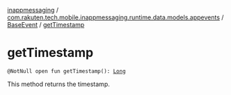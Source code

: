 [inappmessaging](../../index.md) / [com.rakuten.tech.mobile.inappmessaging.runtime.data.models.appevents](../index.md) / [BaseEvent](index.md) / [getTimestamp](./get-timestamp.md)

# getTimestamp

`@NotNull open fun getTimestamp(): `[`Long`](https://kotlinlang.org/api/latest/jvm/stdlib/kotlin/-long/index.html)

This method returns the timestamp.

